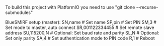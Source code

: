 To build this project with PlatformIO you need to use "git clone --recurse-submodules"

BlueSMiRF setup (master):
SN,name             # Set name
SP,pin              # Set PIN
SM,3                # Set mode to master, auto connect
SR,001122334455     # Set remote slave address
SU,115200,N         # Optional: Set baud rate and parity
SL,N                # Optional: Set only parity
SA,4                # Set authentication mode to PIN code
R,1                 # Reboot
